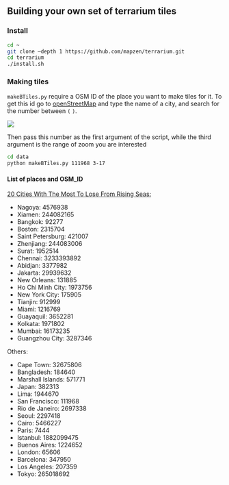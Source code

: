 
 
## Building your own set of terrarium tiles

### Install

```bash
cd ~
git clone —depth 1 https://github.com/mapzen/terrarium.git
cd terrarium
./install.sh
```

### Making tiles

```makeBTiles.py``` require a OSM ID of the place you want to make tiles for it. To get this id go to [openStreetMap](http://www.openstreetmap.org/) and type the name of a city, and search for the number between ```(``` ```)```.

![](../imgs/10-OSM.png)

Then pass this number as the first argument of the script, while the third argument is the range of zoom you are interested

```bash
cd data
python makeBTiles.py 111968 3-17
```

#### List of places and OSM_ID

[20 Cities With The Most To Lose From Rising Seas:](http://www.weather.com/science/environment/news/20-cities-most-lose-rising-sea-levels-20130822)

* Nagoya: 4576938
* Xiamen: 244082165
* Bangkok: 92277
* Boston: 2315704
* Saint Petersburg: 421007
* Zhenjiang: 244083006
* Surat: 1952514
* Chennai: 3233393892
* Abidjan: 3377982
* Jakarta: 29939632
* New Orleans: 131885
* Ho Chi Minh City: 1973756
* New York City: 175905
* Tianjin: 912999
* Miami: 1216769
* Guayaquil: 3652281
* Kolkata: 1971802
* Mumbai: 16173235
* Guangzhou City: 3287346


Others:

* Cape Town: 32675806
* Bangladesh: 184640
* Marshall Islands: 571771
* Japan: 382313
* Lima: 1944670
* San Francisco: 111968
* Rio de Janeiro: 2697338
* Seoul: 2297418
* Cairo: 5466227
* Paris: 7444
* Istanbul: 1882099475
* Buenos Aires: 1224652
* London: 65606
* Barcelona: 347950
* Los Angeles: 207359
* Tokyo: 265018692
